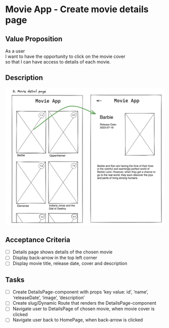 # Movie App - Create movie details page

## Value Proposition

As a user <br>
I want to have the opportunity to click on the movie cover <br>
so that I can have access to details of each movie. <br>

## Description

![wireframe](./assets/scribble-movie-detail-page.png)

## Acceptance Criteria

- [ ] Details page shows details of the chosen movie
- [ ] Display back-arrow in the top left corner
- [ ] Display movie title, release date, cover and description

## Tasks

- [ ] Create DetailsPage-component with props ‘key value: id’, ‘name’, ‘releaseDate’, ‘image’, ‘description’
- [ ] Create slug/Dynamic Route that renders the DetailsPage-component
- [ ] Navigate user to DetailsPage of chosen movie, when movie cover is clicked
- [ ] Navigate user back to HomePage, when back-arrow is clicked
